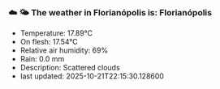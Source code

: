 ### ☁️ 🌤️  The weather in Florianópolis is: Florianópolis

- Temperature: 17.89°C
- On flesh: 17.54°C
- Relative air humidity: 69%
- Rain: 0.0 mm
- Description: Scattered clouds
- last updated: 2025-10-21T22:15:30.128600

